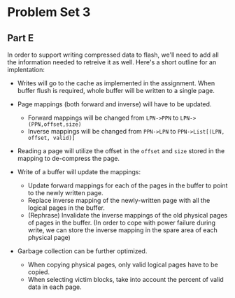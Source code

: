 Problem Set 3
=============

Part E
------

In order to support writing compressed data to flash, we'll need to
add all the information needed to retreive it as well. Here's a short
outline for an implentation:

* Writes will go to the cache as implemented in the assignment. When
  buffer flush is required, whole buffer will be written to a single page.

* Page mappings (both forward and inverse) will have to be updated.

  * Forward mappings will be changed from `LPN->PPN` to
    `LPN->(PPN,offset,size)`
  * Inverse mappings will be changed from
    `PPN->LPN` to `PPN->List[(LPN, offset, valid)]`

* Reading a page will utilize the offset in the `offset` and `size` stored
  in the mapping to de-compress the page.

* Write of a buffer will update the mappings:

  * Update forward mappings for each of the pages in the buffer to
    point to the newly written page.
  * Replace inverse mapping of the newly-written page with all the
    logical pages in the buffer.
  * (Rephrase) Invalidate the inverse mappings of the old physical pages
    of pages in the buffer.
    (In order to cope with power failure during write, we can store the
    inverse mapping in the spare area of each physical page)

* Garbage collection can be further optimized.

  * When copying physical pages, only valid logical pages have to
    be copied.
  * When selecting victim blocks, take into account the percent of valid
    data in each page.
